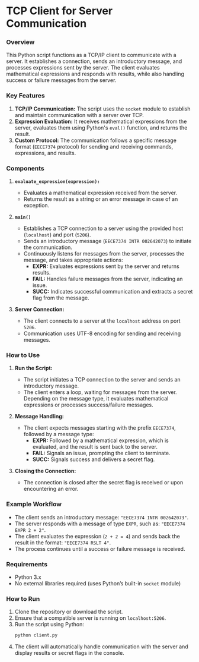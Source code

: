 # TCP Client for Server Communication

### Overview
This Python script functions as a TCP/IP client to communicate with a server. It establishes a connection, sends an introductory message, and processes expressions sent by the server. The client evaluates mathematical expressions and responds with results, while also handling success or failure messages from the server.

### Key Features
1. **TCP/IP Communication:** The script uses the `socket` module to establish and maintain communication with a server over TCP.
2. **Expression Evaluation:** It receives mathematical expressions from the server, evaluates them using Python's `eval()` function, and returns the result.
3. **Custom Protocol:** The communication follows a specific message format (`EECE7374` protocol) for sending and receiving commands, expressions, and results.

### Components

1. **`evaluate_expression(expression):`**
   - Evaluates a mathematical expression received from the server.
   - Returns the result as a string or an error message in case of an exception.

2. **`main()`**
   - Establishes a TCP connection to a server using the provided host (`localhost`) and port (`5206`).
   - Sends an introductory message (`EECE7374 INTR 002642073`) to initiate the communication.
   - Continuously listens for messages from the server, processes the message, and takes appropriate actions:
     - **EXPR:** Evaluates expressions sent by the server and returns results.
     - **FAIL:** Handles failure messages from the server, indicating an issue.
     - **SUCC:** Indicates successful communication and extracts a secret flag from the message.

3. **Server Connection:**
   - The client connects to a server at the `localhost` address on port `5206`.
   - Communication uses UTF-8 encoding for sending and receiving messages.

### How to Use
1. **Run the Script:**
   - The script initiates a TCP connection to the server and sends an introductory message.
   - The client enters a loop, waiting for messages from the server. Depending on the message type, it evaluates mathematical expressions or processes success/failure messages.

2. **Message Handling:**
   - The client expects messages starting with the prefix `EECE7374`, followed by a message type:
     - **EXPR:** Followed by a mathematical expression, which is evaluated, and the result is sent back to the server.
     - **FAIL:** Signals an issue, prompting the client to terminate.
     - **SUCC:** Signals success and delivers a secret flag.

3. **Closing the Connection:**
   - The connection is closed after the secret flag is received or upon encountering an error.

### Example Workflow
- The client sends an introductory message: `"EECE7374 INTR 002642073"`.
- The server responds with a message of type `EXPR`, such as: `"EECE7374 EXPR 2 + 2"`.
- The client evaluates the expression (`2 + 2 = 4`) and sends back the result in the format: `"EECE7374 RSLT 4"`.
- The process continues until a success or failure message is received.

### Requirements
- Python 3.x
- No external libraries required (uses Python’s built-in `socket` module)

### How to Run
1. Clone the repository or download the script.
2. Ensure that a compatible server is running on `localhost:5206`.
3. Run the script using Python:
   ```bash
   python client.py
   ```
4. The client will automatically handle communication with the server and display results or secret flags in the console.

